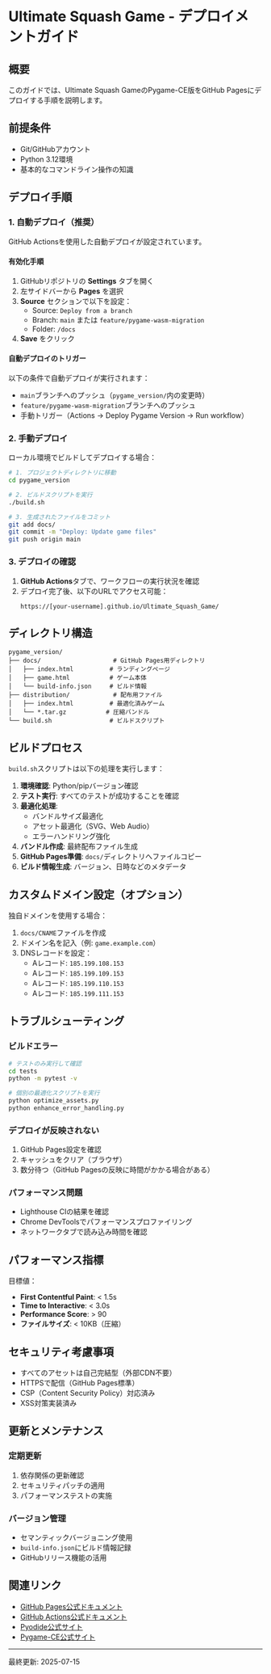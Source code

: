 # Ultimate Squash Game - デプロイメントガイド

## 概要

このガイドでは、Ultimate Squash GameのPygame-CE版をGitHub Pagesにデプロイする手順を説明します。

## 前提条件

- Git/GitHubアカウント
- Python 3.12環境
- 基本的なコマンドライン操作の知識

## デプロイ手順

### 1. 自動デプロイ（推奨）

GitHub Actionsを使用した自動デプロイが設定されています。

#### 有効化手順

1. GitHubリポジトリの **Settings** タブを開く
2. 左サイドバーから **Pages** を選択
3. **Source** セクションで以下を設定：
   - Source: `Deploy from a branch`
   - Branch: `main` または `feature/pygame-wasm-migration`
   - Folder: `/docs`
4. **Save** をクリック

#### 自動デプロイのトリガー

以下の条件で自動デプロイが実行されます：

- `main`ブランチへのプッシュ（`pygame_version/`内の変更時）
- `feature/pygame-wasm-migration`ブランチへのプッシュ
- 手動トリガー（Actions → Deploy Pygame Version → Run workflow）

### 2. 手動デプロイ

ローカル環境でビルドしてデプロイする場合：

```bash
# 1. プロジェクトディレクトリに移動
cd pygame_version

# 2. ビルドスクリプトを実行
./build.sh

# 3. 生成されたファイルをコミット
git add docs/
git commit -m "Deploy: Update game files"
git push origin main
```

### 3. デプロイの確認

1. **GitHub Actions**タブで、ワークフローの実行状況を確認
2. デプロイ完了後、以下のURLでアクセス可能：
   ```
   https://[your-username].github.io/Ultimate_Squash_Game/
   ```

## ディレクトリ構造

```
pygame_version/
├── docs/                    # GitHub Pages用ディレクトリ
│   ├── index.html          # ランディングページ
│   ├── game.html           # ゲーム本体
│   └── build-info.json     # ビルド情報
├── distribution/            # 配布用ファイル
│   ├── index.html          # 最適化済みゲーム
│   └── *.tar.gz           # 圧縮バンドル
└── build.sh                # ビルドスクリプト
```

## ビルドプロセス

`build.sh`スクリプトは以下の処理を実行します：

1. **環境確認**: Python/pipバージョン確認
2. **テスト実行**: すべてのテストが成功することを確認
3. **最適化処理**:
   - バンドルサイズ最適化
   - アセット最適化（SVG、Web Audio）
   - エラーハンドリング強化
4. **バンドル作成**: 最終配布ファイル生成
5. **GitHub Pages準備**: `docs/`ディレクトリへファイルコピー
6. **ビルド情報生成**: バージョン、日時などのメタデータ

## カスタムドメイン設定（オプション）

独自ドメインを使用する場合：

1. `docs/CNAME`ファイルを作成
2. ドメイン名を記入（例: `game.example.com`）
3. DNSレコードを設定：
   - Aレコード: `185.199.108.153`
   - Aレコード: `185.199.109.153`
   - Aレコード: `185.199.110.153`
   - Aレコード: `185.199.111.153`

## トラブルシューティング

### ビルドエラー

```bash
# テストのみ実行して確認
cd tests
python -m pytest -v

# 個別の最適化スクリプトを実行
python optimize_assets.py
python enhance_error_handling.py
```

### デプロイが反映されない

1. GitHub Pages設定を確認
2. キャッシュをクリア（ブラウザ）
3. 数分待つ（GitHub Pagesの反映に時間がかかる場合がある）

### パフォーマンス問題

- Lighthouse CIの結果を確認
- Chrome DevToolsでパフォーマンスプロファイリング
- ネットワークタブで読み込み時間を確認

## パフォーマンス指標

目標値：

- **First Contentful Paint**: < 1.5s
- **Time to Interactive**: < 3.0s
- **Performance Score**: > 90
- **ファイルサイズ**: < 10KB（圧縮）

## セキュリティ考慮事項

- すべてのアセットは自己完結型（外部CDN不要）
- HTTPSで配信（GitHub Pages標準）
- CSP（Content Security Policy）対応済み
- XSS対策実装済み

## 更新とメンテナンス

### 定期更新

1. 依存関係の更新確認
2. セキュリティパッチの適用
3. パフォーマンステストの実施

### バージョン管理

- セマンティックバージョニング使用
- `build-info.json`にビルド情報記録
- GitHubリリース機能の活用

## 関連リンク

- [GitHub Pages公式ドキュメント](https://docs.github.com/pages)
- [GitHub Actions公式ドキュメント](https://docs.github.com/actions)
- [Pyodide公式サイト](https://pyodide.org)
- [Pygame-CE公式サイト](https://pyga.me)

---

最終更新: 2025-07-15